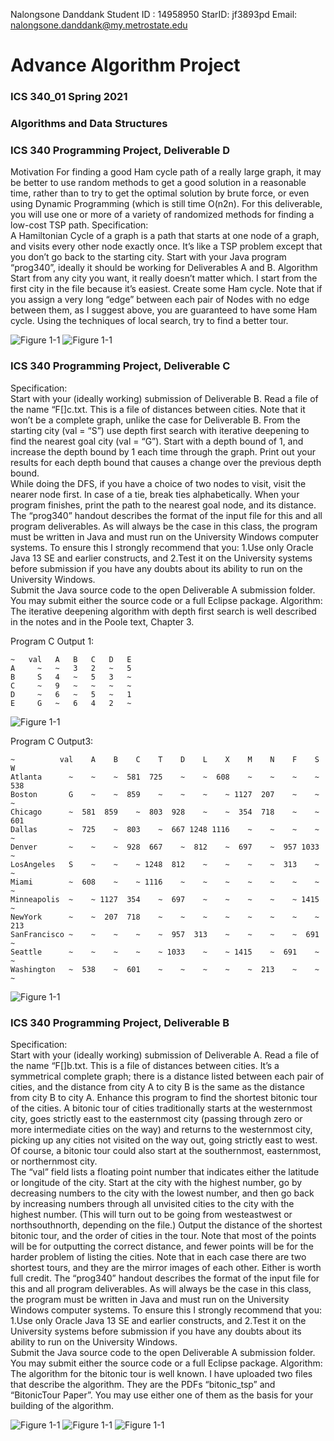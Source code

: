 Nalongsone Danddank 
Student ID : 14958950 
StarID: jf3893pd 
Email: nalongsone.danddank@my.metrostate.edu 


# Advance Algorithm Project
### ICS 340_01 Spring 2021
### Algorithms and Data Structures 

### ICS 340 Programming Project, Deliverable D
Motivation
For finding a good Ham cycle path of a really large graph, it may be better to use random methods to get a good solution in a reasonable time, rather than to try to get the optimal solution by brute force, or even using Dynamic Programming (which is still time O(n2n).  For this deliverable, you will use one or more of a variety of randomized methods for finding a low-cost TSP path.
Specification:	
A Hamiltonian Cycle of a graph is a path that starts at one node of a graph, and visits every other node exactly once.  It’s like a TSP problem except that you don’t go back to the starting city.
Start with your Java program “prog340”, ideally it should be working for Deliverables A and B.
Algorithm
Start from any city you want, it really doesn’t matter which.  I start from the first city in the file because it’s easiest.  Create some Ham cycle.  Note that if you assign a very long “edge” between each pair of Nodes with no edge between them, as I suggest above, you are guaranteed to have some Ham cycle.
Using the techniques of local search, try to find a better tour.

![Figure 1-1](DelivD_screenshot1.png?raw=true)
![Figure 1-1](DelivD_screenshot2.png?raw=true)


### ICS 340 Programming Project, Deliverable C
Specification:	
Start with your (ideally working) submission of Deliverable B.  Read a file of the name “F[<whatever>]c.txt.  This is a file of distances between cities.  Note that it won’t be a complete graph, unlike the case for Deliverable B.
From the starting city (val = “S”) use depth first search with iterative deepening to find the nearest goal city (val = “G”).  Start with a depth bound of 1, and increase the depth bound by 1 each time through the graph.  Print out your results for each depth bound that causes a change over the previous depth bound.  
While doing the DFS, if you have a choice of two nodes to visit, visit the nearer node first.  In case of a tie, break ties alphabetically.
When your program finishes, print the path to the nearest goal node, and its distance.
The “prog340” handout describes the format of the input file for this and all program deliverables.
As will always be the case in this class, the program must be written in Java and must run on the University Windows computer systems.  To ensure this I strongly recommend that you:
1.Use only Oracle Java 13 SE and earlier constructs, and 
2.Test it on the University systems before submission if you have any doubts about its ability to run on the University Windows.  
Submit the Java source code to the open Deliverable A submission folder. You may submit either the source code or a full Eclipse package.
Algorithm:
The iterative deepening algorithm with depth first search is well described in the notes and in the Poole text, Chapter 3.

Program C Output 1:

    ~   val   A   B   C   D   E 
    A     ~   ~   3   2   ~   5
    B     S   4   ~   5   3   ~
    C     ~   9   ~   ~   ~   ~
    D     ~   6   ~   5   ~   1
    E     G   ~   6   4   2   ~

![Figure 1-1](Picture1.png?raw=true)


Program C Output3:

    ~          val    A    B    C    T    D    L    X    M    N    F    S    W
    Atlanta      ~    ~    ~  581  725    ~    ~  608    ~    ~    ~    ~  538
    Boston       G    ~    ~  859    ~    ~    ~    ~ 1127  207    ~    ~    ~
    Chicago      ~  581  859    ~  803  928    ~    ~  354  718    ~    ~  601
    Dallas       ~  725    ~  803    ~  667 1248 1116    ~    ~    ~    ~    ~
    Denver       ~    ~    ~  928  667    ~  812    ~  697    ~  957 1033    ~
    LosAngeles   S    ~    ~    ~ 1248  812    ~    ~    ~    ~  313    ~    ~
    Miami        ~  608    ~    ~ 1116    ~    ~    ~    ~    ~    ~    ~    ~
    Minneapolis  ~    ~ 1127  354    ~  697    ~    ~    ~    ~    ~ 1415    ~
    NewYork      ~    ~  207  718    ~    ~    ~    ~    ~    ~    ~    ~  213
    SanFrancisco ~    ~    ~    ~    ~  957  313    ~    ~    ~    ~  691    ~
    Seattle      ~    ~    ~    ~    ~ 1033    ~    ~ 1415    ~  691    ~    ~
    Washington   ~  538    ~  601    ~    ~    ~    ~    ~  213    ~    ~    ~

![Figure 1-1](Picture2.png?raw=true)

### ICS 340 Programming Project, Deliverable B
Specification:	
Start with your (ideally working) submission of Deliverable A.  Read a file of the name “F[<whatever>]b.txt.  This is a file of distances between cities.  It’s a symmetrical complete graph; there is a distance listed between each pair of cities, and the distance from city A to city B is the same as the distance from city B to city A. Enhance this program to find the shortest bitonic tour of the cities.
A bitonic tour of cities traditionally starts at the westernmost city, goes strictly east to the easternmost city (passing through zero or more intermediate cities on the way) and returns to the westernmost city, picking up any cities not visited on the way out, going strictly east to west.  Of course, a bitonic tour could also start at the southernmost, easternmost, or northernmost city.  
The “val” field lists a floating point number that indicates either the latitude or longitude of the city.  Start at the city with the highest number, go by decreasing numbers to the city with the lowest number, and then go back by increasing numbers through all unvisited cities to the city with the highest number.  (This will turn out to be going from westeastwest or northsouthnorth, depending on the file.)
Output the distance of the shortest bitonic tour, and the order of cities in the tour.  Note that most of the points will be for outputting the correct distance, and fewer points will be for the harder problem of listing the cities.  Note that in each case there are two shortest tours, and they are the mirror images of each other.  Either is worth full credit.
The “prog340” handout describes the format of the input file for this and all program deliverables.
As will always be the case in this class, the program must be written in Java and must run on the University Windows computer systems.  To ensure this I strongly recommend that you:
1.Use only Oracle Java 13 SE and earlier constructs, and 
2.Test it on the University systems before submission if you have any doubts about its ability to run on the University Windows.  
Submit the Java source code to the open Deliverable A submission folder. You may submit either the source code or a full Eclipse package.
Algorithm:
The algorithm for the bitonic tour is well known.  I have uploaded two files that describe the algorithm.  They are the PDFs “bitonic_tsp” and “BitonicTour Paper”.  You may use either one of them as the basis for your building of the algorithm.

![Figure 1-1](DelivB_screenshot1.png?raw=true)
![Figure 1-1](DelivB_screenshot2.png?raw=true)
![Figure 1-1](DelivB_screenshot3.png?raw=true)